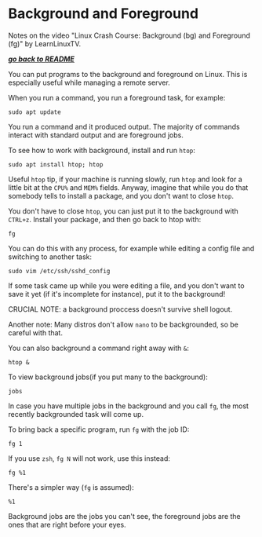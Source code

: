 # Background and Foreground 

Notes on the video "Linux Crash Course: Background (bg) and Foreground (fg)" by
LearnLinuxTV.

[***go back to README***](/README.md)  

You can put programs to the background and foreground on Linux. This is
especially useful while managing a remote server.

When you run a command, you run a foreground task, for example:

    sudo apt update

You run a command and it produced output. The majority of commands interact
with standard output and are foreground jobs.

To see how to work with background, install and run `htop`:

    sudo apt install htop; htop

Useful `htop` tip, if your machine is running slowly, run `htop` and look for a
little bit at the `CPU%` and `MEM%` fields. Anyway, imagine that while you do
that somebody tells to install a package, and you don't want to close `htop`.

You don't have to close `htop`, you can just put it to the background with
`CTRL+z`. Install your package, and then go back to htop with:

    fg

You can do this with any process, for example while editing a config file and
switching to another task:

    sudo vim /etc/ssh/sshd_config

If some task came up while you were editing a file, and you don't want to save
it yet (if it's incomplete for instance), put it to the background!

CRUCIAL NOTE: a background proccess doesn't survive shell logout. 

Another note: Many distros don't allow `nano` to be backgrounded, so be careful
with that.

You can also background a command right away with `&`:

    htop &

To view background jobs(if you put many to the background):

    jobs

In case you have multiple jobs in the background and you call `fg`, the most
recently backgrounded task will come up. 

To bring back a specific program, run `fg` with the job ID:

    fg 1

If you use `zsh`, `fg N` will not work, use this instead:

    fg %1

There's a simpler way (`fg` is assumed):
    
    %1

Background jobs are the jobs you can't see, the foreground jobs are the ones
that are right before your eyes.
